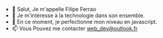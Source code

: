 - 👋 Salut, Je m'appelle Filipe Ferrao
- 👀 Je m'intéresse à la technologie dans son ensemble.
- 🌱  En ce moment, je perfectionne mon niveau en javascript.
- 📫 Vous Pouvez me contacter web_dev@outlook.fr

<!---
filipefwebdev/filipefwebdev is a ✨ special ✨ repository because its `README.md` (this file) appears on your GitHub profile.
You can click the Preview link to take a look at your changes.
--->
